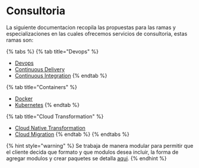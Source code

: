 # Consultoria

La siguiente documentacion  recopila las propuestas para las ramas y especializaciones  en las cuales ofrecemos servicios de consultoria, estas ramas son:



{% tabs %}
{% tab title="Devops" %}
* [Devops](devops/devops/)
* [Continuous Delivery](continuous-delivery/)
* [Continuous Integration](continuous-integration/)
{% endtab %}

{% tab title="Containers" %}
* [Docker](containers/docker/)
* [Kubernetes](containers/kubernetes.md)
{% endtab %}

{% tab title="Cloud Transformation" %}
* [Cloud Native Transformation](cloud-transformation/cloud-native-transformation.md)
* [Cloud Migration](cloud-transformation/cloud-migration.md)
{% endtab %}
{% endtabs %}



{% hint style="warning" %}
Se trabaja de manera modular para permitir que el cliente decida que formato y que modulos desea incluir, la forma de agregar modulos y crear paquetes se detalla [aqui](info/descripcion-de-modulos-y-paquetes.md).
{% endhint %}



